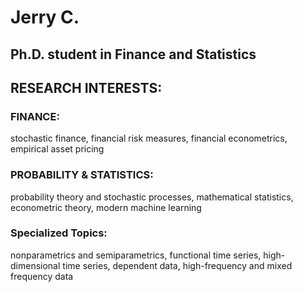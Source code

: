 # Jerry C.
## Ph.D. student in Finance and Statistics
## RESEARCH INTERESTS: 
### FINANCE: 
stochastic finance, financial risk measures, financial econometrics, empirical asset pricing
### PROBABILITY & STATISTICS:
probability theory and stochastic processes, mathematical statistics, econometric theory, modern machine learning
### Specialized Topics: 
nonparametrics and semiparametrics, functional time series, high-dimensional time series, dependent data, high-frequency and mixed frequency data
  
